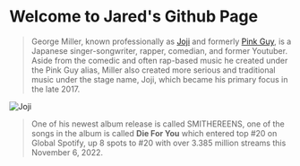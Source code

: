 # Welcome to Jared's Github Page

> George Miller, known professionally as [Joji](https://www.twitter.com/sushitrash) and formerly [Pink Guy](https://www.youtube.com/@TVFilthyFrank), is a Japanese singer-songwriter, rapper, comedian, and former Youtuber. Aside from the comedic and often rap-based music he created under the Pink Guy alias, Miller also created more serious and traditional music under the stage name, Joji, which became his primary focus in the late 2017.

![Joji](https://i.scdn.co/image/ab67616d00001e0253f6fa0d2589c6a7174f4b81)
> One of his newest album release is called SMITHEREENS, one of the songs in the album is called **Die For You** which entered top #20 on Global Spotify, up 8 spots to #20 with over 3.385 million streams this November 6, 2022.


